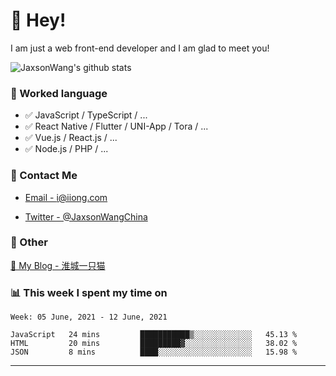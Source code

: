# 👋 Hey!

I am just a web front-end developer and I am glad to meet you!

![JaxsonWang's github stats](https://github-readme-stats.vercel.app/api?username=JaxsonWang&&show_icons=true&&title_color=1abc9c&&icon_color=1abc9c)


### 📝 Worked language

- ✅ JavaScript / TypeScript / ...
- ✅ React Native / Flutter / UNI-App / Tora / ...
- ✅ Vue.js / React.js / ...
- ✅ Node.js / PHP / ...

### 📮 Contact Me

- [Email - i@iiong.com](mailto:i@iiong.com)

- [Twitter - @JaxsonWangChina](https://twitter.com/JaxsonWangChina)

### 🤪 Other

[📌 My Blog - 淮城一只猫](https://iiong.com)

### 📊 This week I spent my time on

<!--START_SECTION:waka-->
```text
Week: 05 June, 2021 - 12 June, 2021

JavaScript   24 mins         ███████████▒░░░░░░░░░░░░░   45.13 % 
HTML         20 mins         █████████▓░░░░░░░░░░░░░░░   38.02 % 
JSON         8 mins          ████░░░░░░░░░░░░░░░░░░░░░   15.98 % 
```
<!--END_SECTION:waka-->

---
